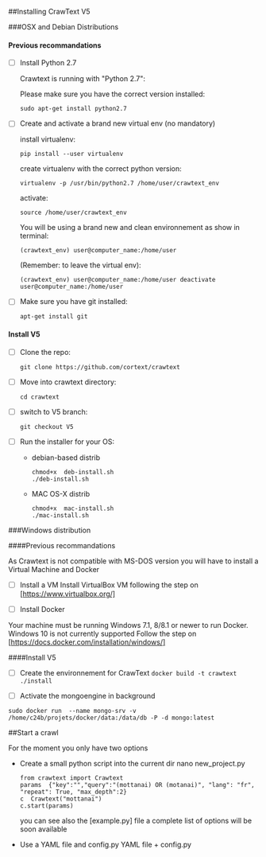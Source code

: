

##Installing CrawText V5 

###OSX and Debian Distributions


#### Previous recommandations 


- [ ] Install Python 2.7

    Crawtext is running with "Python 2.7":

    Please make sure you have the correct version installed:

    ``` sudo apt-get install python2.7 ```

- [ ] Create and activate a brand new virtual env (no mandatory)

    install virtualenv:

    ``` pip install --user virtualenv ```

    create virtualenv with the correct python version:
    
    ``` virtualenv -p /usr/bin/python2.7 /home/user/crawtext_env ```

    activate:
    
    ``` source /home/user/crawtext_env ```

    You will be using a brand new and clean environnement as show in terminal:
    
    ```(crawtext_env) user@computer_name:/home/user ```

    (Remember: to leave the virtual env):
    
    ```
    (crawtext_env) user@computer_name:/home/user deactivate 
    user@computer_name:/home/user
    ```

- [ ] Make sure you have git installed:

    ``` apt-get install git ```

#### Install V5 

- [ ] Clone the repo:

    ``` git clone https://github.com/cortext/crawtext ```

- [ ] Move into crawtext directory:

    ``` cd crawtext  ```

- [ ] switch to V5 branch:

    ``` git checkout V5 ```

- [ ] Run the installer for your OS:

    * debian-based distrib
        ``` 
        chmod+x  deb-install.sh
        ./deb-install.sh
        ```

    * MAC OS-X distrib
        
        ``` 
        chmod+x  mac-install.sh
        ./mac-install.sh
        ```

###Windows distribution 

####Previous recommandations 

As Crawtext is not compatible with MS-DOS version
you will have to install a Virtual Machine  and Docker

- [ ] Install a VM
Install VirtualBox VM following the step on [https://www.virtualbox.org/]


- [ ] Install Docker

Your machine must be running Windows 7.1, 8/8.1 or newer to run Docker. Windows 10 is not currently supported
Follow the step on [https://docs.docker.com/installation/windows/]

####Install V5 


- [ ] Create the environnement for CrawText
```docker build -t crawtext ./install```

- [ ] Activate the mongoengine in background

```sudo docker run  --name mongo-srv -v /home/c24b/projets/docker/data:/data/db -P -d mongo:latest```


##Start a crawl 


For the moment you only have two options
* Create a small python script into the current dir
    nano new_project.py
    ```
    from crawtext import Crawtext
    params  {"key":"","query":"(mottanai) OR (motanai)", "lang": "fr", "repeat": True, "max_depth":2}
    c  Crawtext("mottanai")
    c.start(params)
    ```
    you can see also the [example.py] file
    a complete list of options will be soon available
    
* Use a YAML file and config.py
    YAML file + config.py

